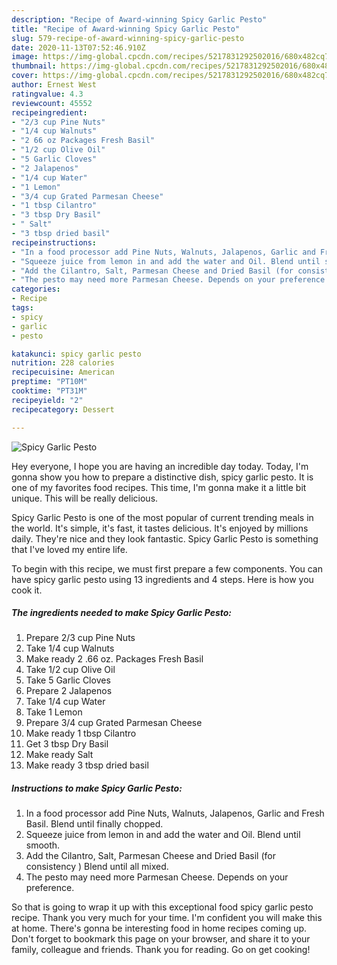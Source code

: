 ```yaml
---
description: "Recipe of Award-winning Spicy Garlic Pesto"
title: "Recipe of Award-winning Spicy Garlic Pesto"
slug: 579-recipe-of-award-winning-spicy-garlic-pesto
date: 2020-11-13T07:52:46.910Z
image: https://img-global.cpcdn.com/recipes/5217831292502016/680x482cq70/spicy-garlic-pesto-recipe-main-photo.jpg
thumbnail: https://img-global.cpcdn.com/recipes/5217831292502016/680x482cq70/spicy-garlic-pesto-recipe-main-photo.jpg
cover: https://img-global.cpcdn.com/recipes/5217831292502016/680x482cq70/spicy-garlic-pesto-recipe-main-photo.jpg
author: Ernest West
ratingvalue: 4.3
reviewcount: 45552
recipeingredient:
- "2/3 cup Pine Nuts"
- "1/4 cup Walnuts"
- "2 66 oz Packages Fresh Basil"
- "1/2 cup Olive Oil"
- "5 Garlic Cloves"
- "2 Jalapenos"
- "1/4 cup Water"
- "1 Lemon"
- "3/4 cup Grated Parmesan Cheese"
- "1 tbsp Cilantro"
- "3 tbsp Dry Basil"
- " Salt"
- "3 tbsp dried basil"
recipeinstructions:
- "In a food processor add Pine Nuts, Walnuts, Jalapenos, Garlic and Fresh Basil. Blend until finally chopped."
- "Squeeze juice from lemon in and add the water and Oil. Blend until smooth."
- "Add the Cilantro, Salt, Parmesan Cheese and Dried Basil (for consistency ) Blend until all mixed."
- "The pesto may need more Parmesan Cheese. Depends on your preference."
categories:
- Recipe
tags:
- spicy
- garlic
- pesto

katakunci: spicy garlic pesto 
nutrition: 228 calories
recipecuisine: American
preptime: "PT10M"
cooktime: "PT31M"
recipeyield: "2"
recipecategory: Dessert

---
```



![Spicy Garlic Pesto](https://img-global.cpcdn.com/recipes/5217831292502016/680x482cq70/spicy-garlic-pesto-recipe-main-photo.jpg)

Hey everyone, I hope you are having an incredible day today. Today, I'm gonna show you how to prepare a distinctive dish, spicy garlic pesto. It is one of my favorites food recipes. This time, I'm gonna make it a little bit unique. This will be really delicious.



Spicy Garlic Pesto is one of the most popular of current trending meals in the world. It's simple, it's fast, it tastes delicious. It's enjoyed by millions daily. They're nice and they look fantastic. Spicy Garlic Pesto is something that I've loved my entire life.


To begin with this recipe, we must first prepare a few components. You can have spicy garlic pesto using 13 ingredients and 4 steps. Here is how you cook it.

<!--inarticleads1-->

##### The ingredients needed to make Spicy Garlic Pesto:

1. Prepare 2/3 cup Pine Nuts
1. Take 1/4 cup Walnuts
1. Make ready 2 .66 oz. Packages Fresh Basil
1. Take 1/2 cup Olive Oil
1. Take 5 Garlic Cloves
1. Prepare 2 Jalapenos
1. Take 1/4 cup Water
1. Take 1 Lemon
1. Prepare 3/4 cup Grated Parmesan Cheese
1. Make ready 1 tbsp Cilantro
1. Get 3 tbsp Dry Basil
1. Make ready  Salt
1. Make ready 3 tbsp dried basil




<!--inarticleads2-->

##### Instructions to make Spicy Garlic Pesto:

1. In a food processor add Pine Nuts, Walnuts, Jalapenos, Garlic and Fresh Basil. Blend until finally chopped.
1. Squeeze juice from lemon in and add the water and Oil. Blend until smooth.
1. Add the Cilantro, Salt, Parmesan Cheese and Dried Basil (for consistency ) Blend until all mixed.
1. The pesto may need more Parmesan Cheese. Depends on your preference.




So that is going to wrap it up with this exceptional food spicy garlic pesto recipe. Thank you very much for your time. I'm confident you will make this at home. There's gonna be interesting food in home recipes coming up. Don't forget to bookmark this page on your browser, and share it to your family, colleague and friends. Thank you for reading. Go on get cooking!
